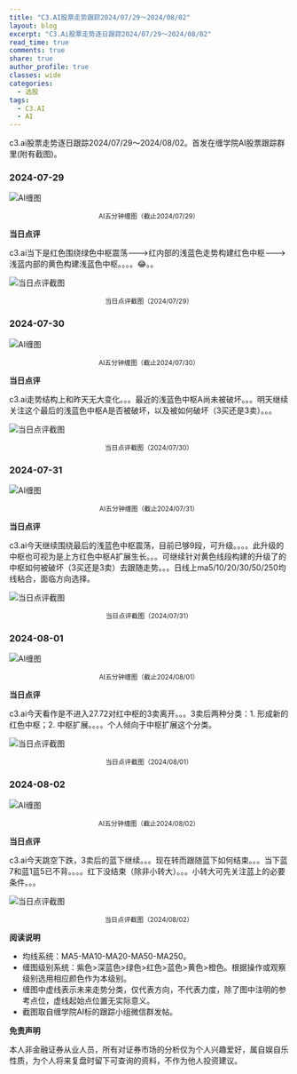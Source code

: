 ```yaml
---
title: "C3.AI股票走势跟踪2024/07/29～2024/08/02"
layout: blog
excerpt: "C3.Ai股票走势逐日跟踪2024/07/29～2024/08/02"
read_time: true
comments: true
share: true
author_profile: true
classes: wide
categories:
  - 选股
tags:
  - C3.AI
  - AI
---
```


c3.ai股票走势逐日跟踪2024/07/29～2024/08/02。首发在缠学院AI股票跟踪群里(附有截图)。

### 2024-07-29

![AI缠图](/assets/images/2024b/AI-20240729-m15-c.png)
<small><center>AI五分钟缠图（截止2024/07/29）</center></small>

**当日点评**

c3.ai当下是红色围绕绿色中枢震荡--->红内部的浅蓝色走势构建红色中枢--->浅蓝内部的黄色构建浅蓝色中枢。。。。😂。。

![当日点评截图](/assets/images/2024b/AI-20240729-comments-1.png)
<small><center>当日点评截图（2024/07/29）</center></small>


### 2024-07-30

![AI缠图](/assets/images/2024b/AI-20240730-m15-c.png)
<small><center>AI五分钟缠图（截止2024/07/30）</center></small>

**当日点评**

c3.ai走势结构上和昨天无大变化。。。最近的浅蓝色中枢A尚未被破坏。。。明天继续关注这个最后的浅蓝色中枢A是否被破坏，以及被如何破坏（3买还是3卖）。。。

![当日点评截图](/assets/images/2024b/AI-20240730-comments-1.png)
<small><center>当日点评截图（2024/07/30）</center></small>

### 2024-07-31

![AI缠图](/assets/images/2024b/AI-20240731-m5-c.png)
<small><center>AI五分钟缠图（截止2024/07/31）</center></small>

**当日点评**

c3.ai今天继续围绕最后的浅蓝色中枢震荡，目前已够9段，可升级。。。。此升级的中枢也可视为是上方红色中枢A扩展生长。。。可继续针对黄色线段构建的升级了的中枢如何被破坏（3买还是3卖）去跟随走势。。。日线上ma5/10/20/30/50/250均线粘合，面临方向选择。

![当日点评截图](/assets/images/2024b/AI-20240731-comments-1.png)
<small><center>当日点评截图（2024/07/31）</center></small>

### 2024-08-01

![AI缠图](/assets/images/2024b/AI-20240801-m5-c.png)
<small><center>AI五分钟缠图（截止2024/08/01）</center></small>

**当日点评**

c3.ai今天看作是不进入27.72对红中枢的3卖离开。。。3卖后两种分类：1. 形成新的红色中枢；2. 中枢扩展。。。。个人倾向于中枢扩展这个分类。

![当日点评截图](/assets/images/2024b/AI-20240801-comments-1.png)
<small><center>当日点评截图（2024/08/01）</center></small>

### 2024-08-02

![AI缠图](/assets/images/2024b/AI-20240802-m5-c.png)
<small><center>AI五分钟缠图（截止2024/08/02）</center></small>

**当日点评**

c3.ai今天跳空下跌，3卖后的蓝下继续。。。现在转而跟随蓝下如何结束。。。当下蓝7和蓝1蓝5已不背。。。。红下没结束（除非小转大）。。。小转大可先关注蓝上的必要条件。。。

![当日点评截图](/assets/images/2024b/AI-20240802-comments-1.png)
<small><center>当日点评截图（2024/08/02）</center></small>


**阅读说明**

* 均线系统：MA5-MA10-MA20-MA50-MA250。
* 缠图级别系统：紫色>深蓝色>绿色>红色>蓝色>黄色>橙色。根据操作或观察级别选用相应颜色作为本级别。
* 缠图中虚线表示未来走势分类，仅代表方向，不代表力度，除了图中注明的参考点位，虚线起始点位置无实际意义。
* 截图取自缠学院AI标的跟踪小组微信群发帖。

**免责声明** 

本人非金融证券从业人员，所有对证券市场的分析仅为个人兴趣爱好，属自娱自乐性质，为个人将来复盘时留下可查询的资料，不作为他人投资建议。

